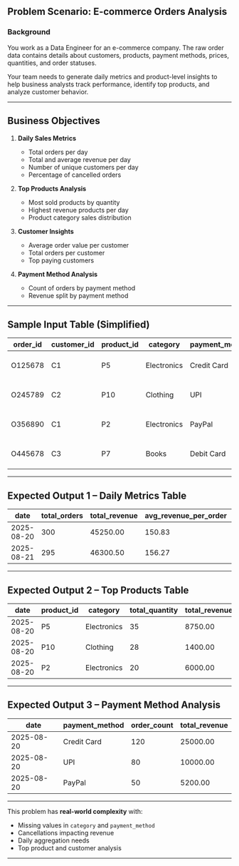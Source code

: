 ## **Problem Scenario: E-commerce Orders Analysis**

### **Background**

You work as a Data Engineer for an e-commerce company. The raw order data contains details about customers, products, payment methods, prices, quantities, and order statuses.

Your team needs to generate daily metrics and product-level insights to help business analysts track performance, identify top products, and analyze customer behavior.

---

## **Business Objectives**

1. **Daily Sales Metrics**

   * Total orders per day
   * Total and average revenue per day
   * Number of unique customers per day
   * Percentage of cancelled orders

2. **Top Products Analysis**

   * Most sold products by quantity
   * Highest revenue products per day
   * Product category sales distribution

3. **Customer Insights**

   * Average order value per customer
   * Total orders per customer
   * Top paying customers

4. **Payment Method Analysis**

   * Count of orders by payment method
   * Revenue split by payment method

---

## **Sample Input Table (Simplified)**

| order\_id | customer\_id | product\_id | category    | payment\_method | order\_time         | price  | quantity | total\_amount | status    |
| --------- | ------------ | ----------- | ----------- | --------------- | ------------------- | ------ | -------- | ------------- | --------- |
| O125678   | C1           | P5          | Electronics | Credit Card     | 2025-08-20 09:15:00 | 250.00 | 2        | 500.00        | Completed |
| O245789   | C2           | P10         | Clothing    | UPI             | 2025-08-20 09:30:00 | 50.00  | 1        | 50.00         | Completed |
| O356890   | C1           | P2          | Electronics | PayPal          | 2025-08-20 10:00:00 | 100.00 | 3        | 300.00        | Cancelled |
| O445678   | C3           | P7          | Books       | Debit Card      | 2025-08-20 11:00:00 | 75.00  | 1        | 75.00         | Completed |

---

## **Expected Output 1 – Daily Metrics Table**

| date       | total\_orders | total\_revenue | avg\_revenue\_per\_order | unique\_customers | cancelled\_pct |
| ---------- | ------------- | -------------- | ------------------------ | ----------------- | -------------- |
| 2025-08-20 | 300           | 45250.00       | 150.83                   | 180               | 8%             |
| 2025-08-21 | 295           | 46300.50       | 156.27                   | 175               | 9%             |

---

## **Expected Output 2 – Top Products Table**

| date       | product\_id | category    | total\_quantity | total\_revenue |
| ---------- | ----------- | ----------- | --------------- | -------------- |
| 2025-08-20 | P5          | Electronics | 35              | 8750.00        |
| 2025-08-20 | P10         | Clothing    | 28              | 1400.00        |
| 2025-08-20 | P2          | Electronics | 20              | 6000.00        |

---

## **Expected Output 3 – Payment Method Analysis**

| date       | payment\_method | order\_count | total\_revenue |
| ---------- | --------------- | ------------ | -------------- |
| 2025-08-20 | Credit Card     | 120          | 25000.00       |
| 2025-08-20 | UPI             | 80           | 10000.00       |
| 2025-08-20 | PayPal          | 50           | 5200.00        |

---

This problem has **real-world complexity** with:

* Missing values in `category` and `payment_method`
* Cancellations impacting revenue
* Daily aggregation needs
* Top product and customer analysis

---